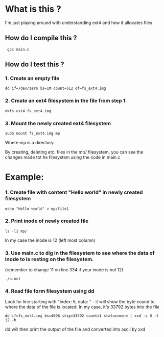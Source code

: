 # What is this ?
I'm just playing around with understanding ext4 and how it allocates files

## How do I compile this ?
```
 gcc main.c
```

## How do I test this ?
### 1. Create an empty file
```
dd if=/dev/zero bs=1M count=512 of=fs_ext4.img
```
### 2. Create an ext4 filesystem in the file from step 1
```
mkfs.ext4 fs_ext4.img
```

### 3. Mount the newly created ext4 filesystem
```
sudo mount fs_ext4.img mp
```
Where mp is a directory.


By creating, deleting etc. files in the mp/ filesystem, you can see the changes made tot he filesystem using the code in main.c

# Example:
### 1. Create file with content "Hello world" in newly created filesystem
```
echo "Hello world" > mp/file1
```

### 2. Print inode of newly created file
```
ls -li mp/
```

In my case the inode is 12 (left most column)

### 3. Use main.c to dig in the filesystem to see where the data of inode to is resting on the filesystem.
(remember to change 11 on line 334 if your inode is not 12)
```
./a.out
```

### 4. Read file form filesystem using dd
Look for line starting with "index: 5, data: " - it will show the byte cound to where the data of the file is located.
In my case, it's 33792 bytes into the file

```
dd if=fs_ext4.img bs=4096 skip=33792 count=1 status=none | xxd -s 0 -l 12 -b
```

dd will then print the output of the file and converted into ascii by xxd
